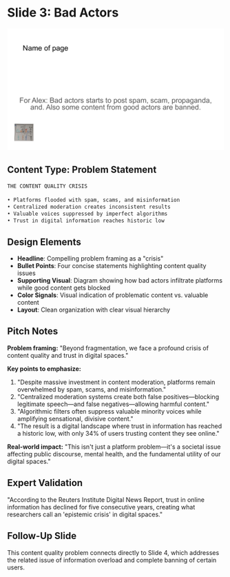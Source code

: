 # Slide 3: Bad Actors

![Bad Actors Problem](../images/slide3.png)

## Content Type: Problem Statement

```
THE CONTENT QUALITY CRISIS

• Platforms flooded with spam, scams, and misinformation
• Centralized moderation creates inconsistent results
• Valuable voices suppressed by imperfect algorithms
• Trust in digital information reaches historic low
```

## Design Elements

- **Headline**: Compelling problem framing as a "crisis"
- **Bullet Points**: Four concise statements highlighting content quality issues
- **Supporting Visual**: Diagram showing how bad actors infiltrate platforms while good content gets blocked
- **Color Signals**: Visual indication of problematic content vs. valuable content
- **Layout**: Clean organization with clear visual hierarchy

## Pitch Notes

**Problem framing:**
"Beyond fragmentation, we face a profound crisis of content quality and trust in digital spaces."

**Key points to emphasize:**
1. "Despite massive investment in content moderation, platforms remain overwhelmed by spam, scams, and misinformation."
2. "Centralized moderation systems create both false positives—blocking legitimate speech—and false negatives—allowing harmful content."
3. "Algorithmic filters often suppress valuable minority voices while amplifying sensational, divisive content."
4. "The result is a digital landscape where trust in information has reached a historic low, with only 34% of users trusting content they see online."

**Real-world impact:**
"This isn't just a platform problem—it's a societal issue affecting public discourse, mental health, and the fundamental utility of our digital spaces."

## Expert Validation

"According to the Reuters Institute Digital News Report, trust in online information has declined for five consecutive years, creating what researchers call an 'epistemic crisis' in digital spaces."

## Follow-Up Slide

This content quality problem connects directly to Slide 4, which addresses the related issue of information overload and complete banning of certain users.